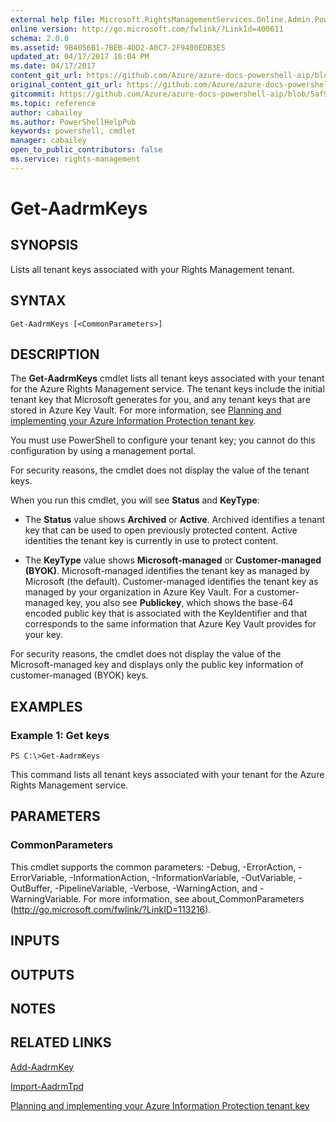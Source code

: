 ```yaml
---
external help file: Microsoft.RightsManagementServices.Online.Admin.PowerShell.dll-Help.xml
online version: http://go.microsoft.com/fwlink/?LinkId=400611
schema: 2.0.0
ms.assetid: 9B4056B1-7BEB-4DD2-A0C7-2F9400EDB3E5
updated_at: 04/17/2017 16:04 PM
ms.date: 04/17/2017
content_git_url: https://github.com/Azure/azure-docs-powershell-aip/blob/release-ipclient/Azure%20Information%20Protection/AADRM/vlatest/Get-AadrmKeys.md
original_content_git_url: https://github.com/Azure/azure-docs-powershell-aip/blob/release-ipclient/Azure%20Information%20Protection/AADRM/vlatest/Get-AadrmKeys.md
gitcommit: https://github.com/Azure/azure-docs-powershell-aip/blob/5af92e98a02d763b2ab8dd55a422ee6800025892
ms.topic: reference
author: cabailey
ms.author: PowerShellHelpPub
keywords: powershell, cmdlet
manager: cabailey
open_to_public_contributors: false
ms.service: rights-management
---
```


# Get-AadrmKeys

## SYNOPSIS
Lists all tenant keys associated with your Rights Management tenant.

## SYNTAX

```
Get-AadrmKeys [<CommonParameters>]
```

## DESCRIPTION
The **Get-AadrmKeys** cmdlet lists all tenant keys associated with your tenant for the Azure Rights Management service. The tenant keys include the initial tenant key that Microsoft generates for you, and any tenant keys that are stored in Azure Key Vault. For more information, see [Planning and implementing your Azure Information Protection tenant key](https://docs.microsoft.com/information-protection/plan-design/plan-implement-tenant-key).

You must use PowerShell to configure your tenant key; you cannot do this configuration by using a management portal.

For security reasons, the cmdlet does not display the value of the tenant keys.

When you run this cmdlet, you will see **Status** and **KeyType**:

- The **Status** value shows **Archived** or **Active**. Archived identifies a tenant key that can be used to open previously protected content. Active identities the tenant key is currently in use to protect content.

- The **KeyType** value shows **Microsoft-managed** or **Customer-managed (BYOK)**. Microsoft-managed identifies the tenant key as managed by Microsoft (the default). Customer-managed identifies the tenant key as managed by your organization in Azure Key Vault. For a customer-managed key, you also see **Publickey**, which shows the base-64 encoded public key that is associated with the KeyIdentifier and that corresponds to the same information that Azure Key Vault provides for your key.

For security reasons, the cmdlet does not display the value of the Microsoft-managed key and displays only the public key information of customer-managed (BYOK) keys.

## EXAMPLES

### Example 1: Get keys
```
PS C:\>Get-AadrmKeys
```

This command lists all tenant keys associated with your tenant for the Azure Rights Management service.

## PARAMETERS

### CommonParameters
This cmdlet supports the common parameters: -Debug, -ErrorAction, -ErrorVariable, -InformationAction, -InformationVariable, -OutVariable, -OutBuffer, -PipelineVariable, -Verbose, -WarningAction, and -WarningVariable. For more information, see about_CommonParameters (http://go.microsoft.com/fwlink/?LinkID=113216).

## INPUTS

## OUTPUTS

## NOTES

## RELATED LINKS

[Add-AadrmKey](./Add-AadrmKey.md)

[Import-AadrmTpd](./Import-AadrmTpd.md)

[Planning and implementing your Azure Information Protection tenant key](https://docs.microsoft.com/information-protection/plan-design/plan-implement-tenant-key)
